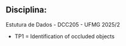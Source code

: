 ## Disciplina:
Estutura de Dados - DCC205 - UFMG 2025/2
- TP1 = Identification of occluded objects
  
